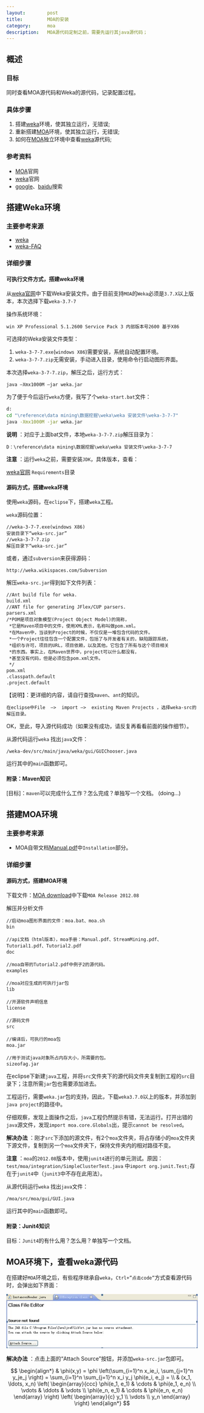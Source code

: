 ```yaml
---
layout:        post
title:         MOA的安装
category:      moa
description:   MOA源代码定制之前，需要先运行其java源代码；
---
```


## 概述

### 目标

同时查看MOA源代码和Weka的源代码，记录配置过程。

### 具体步骤
1. 搭建[weka]环境，使其独立运行，无错误;
2. 重新搭建[MOA]环境，使其独立运行，无错误;
3. 如何在[MOA]独立环境中查看[weka]源代码;

### 参考资料
+ [MOA]官网
+ [weka]官网 
+ [google]、[baidu]搜索

## 搭建Weka环境

### 主要参考来源

* [weka]
* [weka-FAQ]

### 详细步骤

#### 可执行文件方式，搭建weka环境
从[weka官网][weka]中下载Weka安装文件。由于目前支持`MOA`的`Weka`必须是`3.7.X`以上版本，本次选择下载`weka-3.7-7`

操作系统环境：

    win XP Professional 5.1.2600 Service Pack 3 内部版本号2600 基于X86

可选择的Weka安装文件类型：

1. `weka-3-7-7.exe`(`windows X86`)需要安装，系统自动配置环境。
2. `weka-3-7-7.zip`无需安装，手动进入目录，使用命令行启动图形界面。

本次选择`weka-3-7-7.zip`，解压之后，运行方式：

    java –Xmx1000M –jar weka.jar
    
为了便于今后运行`weka`方便，我写了个`weka-start.bat`文件：

~~~~bat
d:
cd "\reference\data mining\数据挖掘\weka\weka 安装文件\weka-3-7-7"
java -Xmx1000M -jar weka.jar
~~~~

__说明__ ：对应于上面bat文件，本地`weka-3-7-7.zip`解压目录为：

    D：\reference\data mining\数据挖掘\weka\weka 安装文件\weka-3-7-7

__注意__ ：运行`weka`之前，需要安装`JDK`，具体版本，查看：

   [weka官网] `Requirements`目录

#### 源码方式，搭建weka环境
使用`weka`源码，在`eclipse`下，搭建`weka`工程。

`weka`源码位置：

    //weka-3-7-7.exe(windows X86)
    安装目录下“weka-src.jar”
    //weka-3-7-7.zip
    解压目录下“weka-src.jar”

或者，通过`subversion`来获得源码：

    http://weka.wikispaces.com/Subversion
    
解压`weka-src.jar`得到如下文件列表：

    //Ant build file for weka.
    build.xml
    //ANT file for generating JFlex/CUP parsers.
    parsers.xml
    /*POM是项目对象模型(Project Object Model)的简称，
     *它是Maven项目中的文件，使用XML表示，名称叫做pom.xml。
     *在Maven中，当谈到Project的时候，不仅仅是一堆包含代码的文件。
     *一个Project往往包含一个配置文件，包括了与开发者有关的，缺陷跟踪系统，
     *组织与许可，项目的URL，项目依赖，以及其他。它包含了所有与这个项目相关
     *的东西。事实上，在Maven世界中，project可以什么都没有，
     *甚至没有代码，但是必须包含pom.xml文件。
     */
    pom.xml
    .classpath.default
    .project.default
	
【说明】：更详细的内容，请自行查找`maven`、`ant`的知识。

    在eclipse中File  –>  import –>  existing Maven Projects ，选择weka-src的解压目录。

OK，至此，导入源代码成功（如果没有成功，请反复再看看前面的操作细节）。

从源代码运行`weka`
找出`java`文件：

    /weka-dev/src/main/java/weka/gui/GUIChooser.java
    
运行其中的`main`函数即可。

#### 附录：Maven知识

[目标]：`maven`可以完成什么工作？怎么完成？单独写一个文档。
(doing...)

## 搭建MOA环境

### 主要参考来源

* MOA自带文档[Manual.pdf]中`Installation`部分。
 
### 详细步骤


#### 源码方式，搭建MOA环境

下载文件：[MOA download]中下载`MOA Release 2012.08`

解压并分析文件


	//启动moa图形界面的文件：moa.bat、moa.sh
	bin

	//api文档（html版本），moa手册：Manual.pdf、StreamMining.pdf、 Tutorial1.pdf、Tutorial2.pdf
	doc

	//moa自带的Tutorial2.pdf中例子2的源代码。
	examples
	 
	//moa对应生成的可执行jar包
	lib
	 
	//开源软件声明信息
	license

	//源码文件
	src

	//编译后，可执行的moa包
	moa.jar

	//用于测试java对象所占内存大小，所需要的包。
	sizeofag.jar



在eclipse下新建`java`工程，并将`src`文件夹下的源代码文件夹复制到工程的`src`目录下；注意所需`jar`包也需要添加进去。

工程运行，需要`weka.jar`包的支持，因此，下载`weka3.7.0`以上的版本，并添加到`java project`的路径中。

仔细观察，发现上面操作之后，`java`工程仍然提示有错，无法运行。打开出错的`java`源文件，发现`import moa.core.Globals`出，提示`cannot be resolved`。


__解决办法__ ：刚才`src`下添加的源文件，有2个`moa`文件夹，将占存储小的`moa`文件夹下源文件，复制到另一个`moa`文件夹下，保持文件夹内的相对路径不变。

__注意__ ：`moa`的`2012.08`版本中，使用`junit4`进行的单元测试。原因：`test/moa/integration/SimpleClusterTest.java` 中`import org.junit.Test;`存在于`junit4`中（`junit3`中不存在此用法）。
  
从源代码运行`weka`
找出`java`文件：

    /moa/src/moa/gui/GUI.java

运行其中的`main`函数即可。

#### 附录：Junit4知识

目标：`Junit4`的有什么用？怎么用？单独写一个文档。


## MOA环境下，查看weka源代码

在搭建好`MOA`环境之后，有些程序继承自`weka`，`Ctrl+”点击code”`方式查看源代码时，会弹出如下界面：

![attach-src](/images/install-moa/attach-sourcecode.jpg)

__解决办法__ ：点击上面的“Attach Source”按钮，并添加`weka-src.jar`包即可。





$$
\begin{align*}
  & \phi(x,y) = \phi \left(\sum_{i=1}^n x_ie_i, \sum_{j=1}^n y_je_j \right)
  = \sum_{i=1}^n \sum_{j=1}^n x_i y_j \phi(e_i, e_j) = \\
  & (x_1, \ldots, x_n) \left( \begin{array}{ccc}
      \phi(e_1, e_1) & \cdots & \phi(e_1, e_n) \\
      \vdots & \ddots & \vdots \\
      \phi(e_n, e_1) & \cdots & \phi(e_n, e_n)
    \end{array} \right)
  \left( \begin{array}{c}
      y_1 \\
      \vdots \\
      y_n
    \end{array} \right)
\end{align*}
$$














[MOA]: http://moa.cs.waikato.ac.nz "Massive Online Analysis"
[weka官网]: http://www.cs.waikato.ac.nz/ml/weka/ "Waikato Environment for Knowledge Analysis"
[weka]: http://www.cs.waikato.ac.nz/ml/weka/ "Waikato Environment for Knowledge Analysis"
[google]: http://www.google.com/ncr "google search engine"
[baidu]: http://www.baidu.com "baidu search engine"
[weka-FAQ]: http://weka.wikispaces.com/Frequently+Asked+Questions "weka Frequently Asked Questions"
[Manual.pdf]: http://heanet.dl.sourceforge.net/project/moa-datastream/documentation/Manual.pdf "MOA Manual Documentation"
[MOA download]: http://moa.cms.waikato.ac.nz/downloads/ "MOA download site"




